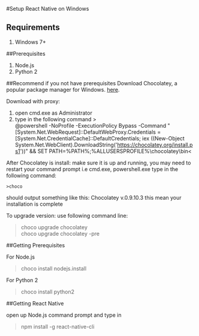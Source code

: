 #Setup React Native on Windows

## Requirements
  1. Windows 7+

##Prerequisites
  1. Node.js
  2. Python 2 

##Recommend if you not have prerequisites
  Download Chocolatey, a popular package manager for Windows. [here](https://chocolatey.org/install).
  
  Download with proxy: 
  1. open cmd.exe as Administrator
  2. type in the following command
    ></br>@powershell -NoProfile -ExecutionPolicy Bypass -Command "[System.Net.WebRequest]::DefaultWebProxy.Credentials = [System.Net.CredentialCache]::DefaultCredentials; iex ((New-Object System.Net.WebClient).DownloadString('https://chocolatey.org/install.ps1'))" && SET PATH=%PATH%;%ALLUSERSPROFILE%\chocolatey\bin<
  
 After Chocolatey is install:
    make sure it is up and running, you may need to restart your command prompt i.e cmd.exe, powershell.exe
    type in the following command:
    
    >choco
  should output something like this: Chocolatey v.0.9.10.3
  this mean your installation is complete

To upgrade version:
  use following command line:

  >choco upgrade chocolatey
  ><br/>choco upgrade chocolatey -pre
  
    
##Getting Prerequisites

For Node.js
  > choco install nodejs.install
  
For Python 2
  > choco install python2
  
##Getting React Native

  open up Node.js command prompt and type in 
  > npm install -g react-native-cli
  



